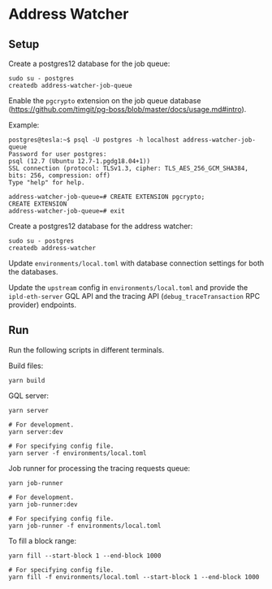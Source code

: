 # Address Watcher

## Setup

Create a postgres12 database for the job queue:

```
sudo su - postgres
createdb address-watcher-job-queue
```

Enable the `pgcrypto` extension on the job queue database (https://github.com/timgit/pg-boss/blob/master/docs/usage.md#intro).

Example:

```
postgres@tesla:~$ psql -U postgres -h localhost address-watcher-job-queue
Password for user postgres:
psql (12.7 (Ubuntu 12.7-1.pgdg18.04+1))
SSL connection (protocol: TLSv1.3, cipher: TLS_AES_256_GCM_SHA384, bits: 256, compression: off)
Type "help" for help.

address-watcher-job-queue=# CREATE EXTENSION pgcrypto;
CREATE EXTENSION
address-watcher-job-queue=# exit
```

Create a postgres12 database for the address watcher:

```
sudo su - postgres
createdb address-watcher
```

Update `environments/local.toml` with database connection settings for both the databases.

Update the `upstream` config in `environments/local.toml` and provide the `ipld-eth-server` GQL API and the tracing API (`debug_traceTransaction` RPC provider) endpoints.

## Run

Run the following scripts in different terminals.

Build files:

```
yarn build
```

GQL server:

```
yarn server

# For development.
yarn server:dev

# For specifying config file.
yarn server -f environments/local.toml
```

Job runner for processing the tracing requests queue:

```
yarn job-runner

# For development.
yarn job-runner:dev

# For specifying config file.
yarn job-runner -f environments/local.toml
```

To fill a block range:

```
yarn fill --start-block 1 --end-block 1000

# For specifying config file.
yarn fill -f environments/local.toml --start-block 1 --end-block 1000
```
